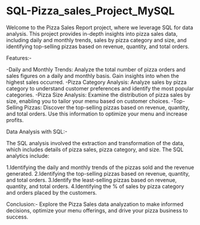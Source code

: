 # SQL-Pizza_sales_Project_MySQL

Welcome to the Pizza Sales Report project, where we leverage SQL for data analysis. This project provides in-depth insights into pizza sales data, including daily and monthly trends, sales by pizza category and size, and identifying top-selling pizzas based on revenue, quantity, and total orders.

Features:-

-Daily and Monthly Trends: Analyze the total number of pizza orders and sales figures on a daily and monthly basis. Gain insights into when the highest sales occurred.
-Pizza Category Analysis: Analyze sales by pizza category to understand customer preferences and identify the most popular categories.
-Pizza Size Analysis: Examine the distribution of pizza sales by size, enabling you to tailor your menu based on customer choices.
-Top-Selling Pizzas: Discover the top-selling pizzas based on revenue, quantity, and total orders. Use this information to optimize your menu and increase profits.

Data Analysis with SQL:-

The SQL analysis involved the extraction and transformation of the data, which includes details of pizza sales, pizza category, and size.
The SQL analytics include:

1.Identifying the daily and monthly trends of the pizzas sold and the revenue generated.
2.Identifying the top-selling pizzas based on revenue, quantity, and total orders.
3.Identify the least-selling pizzas based on revenue, quantity, and total orders.
4.Identifying the % of sales by pizza category and orders placed by the customers.

Conclusion:-
Explore the Pizza Sales data analyzation to make informed decisions, optimize your menu offerings, and drive your pizza business to success.
